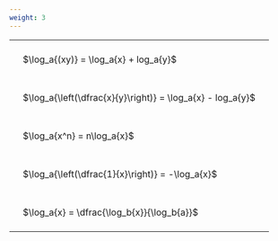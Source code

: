 ```yaml
---
weight: 3
---
```


<style type="text/css">
#T_e31ac th.col_heading {
  text-align: left;
  font-size: 1em;
}
#T_e31ac td {
  text-align: left;
  font-size: 1em;
  padding: 1.5em;
}
</style>
<table id="T_e31ac">
  <thead>
  </thead>
  <tbody>
    <tr>
      <td id="T_e31ac_row0_col0" class="data row0 col0" >$\log_a{(xy)} = \log_a{x} + log_a{y}$</td>
    </tr>
    <tr>
      <td id="T_e31ac_row1_col0" class="data row1 col0" >$\log_a{\left(\dfrac{x}{y}\right)} = \log_a{x} - log_a{y}$</td>
    </tr>
    <tr>
      <td id="T_e31ac_row2_col0" class="data row2 col0" >$\log_a{x^n} = n\log_a{x}$</td>
    </tr>
    <tr>
      <td id="T_e31ac_row3_col0" class="data row3 col0" >$\log_a{\left(\dfrac{1}{x}\right)} = -\log_a{x}$</td>
    </tr>
    <tr>
      <td id="T_e31ac_row4_col0" class="data row4 col0" >$\log_a{x} = \dfrac{\log_b{x}}{\log_b{a}}$</td>
    </tr>
  </tbody>
</table>
